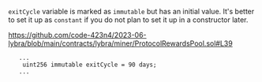 `exitCycle` variable is marked as `immutable` but has an initial value. It's better to set it up as `constant` if you do not plan to set it up in a constructor later. 

https://github.com/code-423n4/2023-06-lybra/blob/main/contracts/lybra/miner/ProtocolRewardsPool.sol#L39

```
   ... 
    uint256 immutable exitCycle = 90 days;
   ...
```